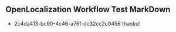 ## OpenLocalization Workflow Test MarkDown
* 2c4da413-bc90-4c46-a76f-dc32cc2c0456 thanks!

<!--HONumber=Jul16_HO2-->


